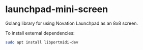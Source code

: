 # launchpad-mini-screen
Golang library for using Novation Launchpad as an 8x8 screen.

To install external dependencies:
```bash
sudo apt install libportmidi-dev
```

